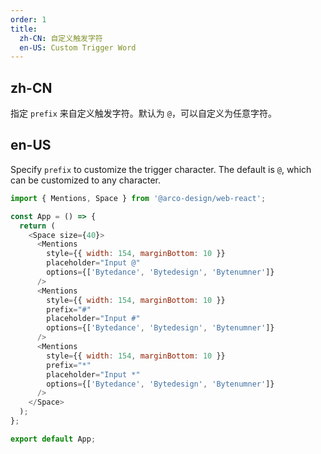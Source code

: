 ```yaml
---
order: 1
title:
  zh-CN: 自定义触发字符
  en-US: Custom Trigger Word
---
```


## zh-CN

指定 `prefix` 来自定义触发字符。默认为 `@`，可以自定义为任意字符。

## en-US

Specify `prefix` to customize the trigger character. The default is `@`, which can be customized to any character.

```js
import { Mentions, Space } from '@arco-design/web-react';

const App = () => {
  return (
    <Space size={40}>
      <Mentions
        style={{ width: 154, marginBottom: 10 }}
        placeholder="Input @"
        options={['Bytedance', 'Bytedesign', 'Bytenumner']}
      />
      <Mentions
        style={{ width: 154, marginBottom: 10 }}
        prefix="#"
        placeholder="Input #"
        options={['Bytedance', 'Bytedesign', 'Bytenumner']}
      />
      <Mentions
        style={{ width: 154, marginBottom: 10 }}
        prefix="*"
        placeholder="Input *"
        options={['Bytedance', 'Bytedesign', 'Bytenumner']}
      />
    </Space>
  );
};

export default App;
```
